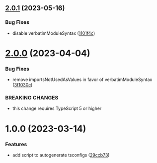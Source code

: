 ## [2.0.1](https://github.com/MeltStudio/melt-tsconfig/compare/v2.0.0...v2.0.1) (2023-05-16)


### Bug Fixes

* disable verbatimModuleSyntax ([1101f4c](https://github.com/MeltStudio/melt-tsconfig/commit/1101f4c0fa1aab9fb4611536fa6ab91d1a28b81e))

# [2.0.0](https://github.com/MeltStudio/melt-tsconfig/compare/v1.0.0...v2.0.0) (2023-04-04)


### Bug Fixes

* remove importsNotUsedAsValues in favor of verbatimModuleSyntax ([3f1030c](https://github.com/MeltStudio/melt-tsconfig/commit/3f1030c630c9603bf765cf6510699e3acca14f9c))


### BREAKING CHANGES

* this change requires TypeScript 5 or higher

# 1.0.0 (2023-03-14)


### Features

* add script to autogenerate tsconfigs ([29ccb73](https://github.com/MeltStudio/melt-tsconfig/commit/29ccb7399cb2fb206e88b9da62b80bd22252b580))
